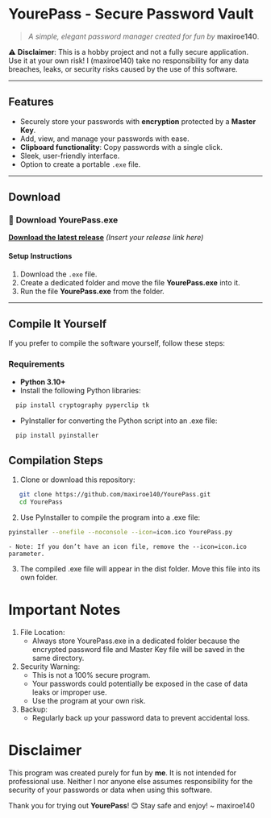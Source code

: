 # **YourePass - Secure Password Vault**

> *A simple, elegant password manager created for fun by* **maxiroe140**.  

⚠️ **Disclaimer**: This is a hobby project and not a fully secure application. Use it at your own risk! I (maxiroe140) take no responsibility for any data breaches, leaks, or security risks caused by the use of this software.

---

## **Features**

- Securely store your passwords with **encryption** protected by a **Master Key**.
- Add, view, and manage your passwords with ease.
- **Clipboard functionality**: Copy passwords with a single click.
- Sleek, user-friendly interface.
- Option to create a portable `.exe` file.

---

## **Download**

### 🔽 **Download YourePass.exe**

[**Download the latest release**](https://github.com/maxiroe140/YourePass/releases) *(Insert your release link here)*  

#### **Setup Instructions**
1. Download the `.exe` file.  
2. Create a dedicated folder and move the file **YourePass.exe** into it.  
3. Run the file **YourePass.exe** from the folder.  

---

## **Compile It Yourself**

If you prefer to compile the software yourself, follow these steps:

### **Requirements**
- **Python 3.10+** 
- Install the following Python libraries:  
```bash
  pip install cryptography pyperclip tk
```
- PyInstaller for converting the Python script into an .exe file:
```bash
  pip install pyinstaller
```

## Compilation Steps

1. Clone or download this repository:
```bash
   git clone https://github.com/maxiroe140/YourePass.git
   cd YourePass
```


2. Use PyInstaller to compile the program into a .exe file:
```bash
pyinstaller --onefile --noconsole --icon=icon.ico YourePass.py
```
    - Note: If you don’t have an icon file, remove the --icon=icon.ico parameter.

3. The compiled .exe file will appear in the dist folder. Move this file into its own folder.


# **Important Notes**

1. File Location:
    - Always store YourePass.exe in a dedicated folder because the encrypted password file and Master Key file will be saved in the same directory.
2. Security Warning:
    - This is not a 100% secure program.
    - Your passwords could potentially be exposed in the case of data leaks or improper use.
    - Use the program at your own risk.
3. Backup:
    - Regularly back up your password data to prevent accidental loss.

# **Disclaimer**

This program was created purely for fun by **me**. It is not intended for professional use. Neither I nor anyone else assumes responsibility for the security of your passwords or data when using this software.

Thank you for trying out **YourePass**! 😊
Stay safe and enjoy!
~ maxiroe140